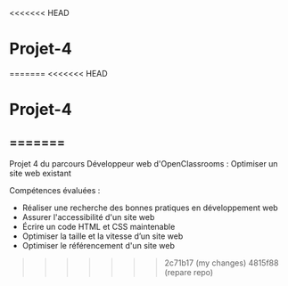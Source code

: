 <<<<<<< HEAD
# Projet-4
=======
<<<<<<< HEAD
# Projet-4
=======
----
Projet 4 du parcours Développeur web d'OpenClassrooms : Optimiser un site web existant

Compétences évaluées :

* Réaliser une recherche des bonnes pratiques en développement web
* Assurer l'accessibilité d'un site web
* Écrire un code HTML et CSS maintenable
* Optimiser la taille et la vitesse d’un site web
* Optimiser le référencement d'un site web
>>>>>>> 2c71b17 (my changes)
>>>>>>> 4815f88 (repare repo)
